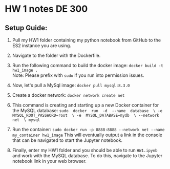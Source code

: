 
# HW 1 notes DE 300

## Setup Guide:

1. Pull my HW1 folder containing my python notebook from GitHub to the ES2 instance you are using.
2. Navigate to the folder with the Dockerfile.
3. Run the following command to build the docker image:
``docker build -t hw1_image .``   
Note: Please prefix with `sudo` if you run into permission issues.

4. Now, let's pull a MySql image:
	``docker pull mysql:8.3.0``

5. Create a docker network:
``docker network create net``

6. This command is creating and starting up a new Docker container for the MySQL database:
``sudo  docker  run  -d  --name  database  \
-e  MYSQL_ROOT_PASSWORD=root  \
-e  MYSQL_DATABASE=mydb  \
--network  net  \
mysql``
8. Run the container:
``
sudo docker run -p 8888:8888 --network net --name my_container hw1_image
``
 This will eventually output a link in the console that can be navigated to start the Jupyter notebook.
9. Finally, enter my HW1 folder and you should be able to run `HW1.ipynb` and work with the MySQL database. To do this, navigate to the Jupyter notebook link in your web browser.